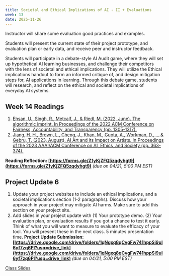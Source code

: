 ```yaml
---
title: Societal and Ethical Implications of AI - II + Evaluations
week: 13
date: 2025-11-26
---
```


Instructor will share some evaluation good practices and examples. 

Students will present the current state of their project prototype, and evaluation plan or early data, and receive peer and instructor feedback. 

Students will participate in a debate-style AI Audit game, where they will set up hypothetical AI learning businesses, and challenge their competitors with the lens of societal and ethical implications. They will utilize the Ethical implications handout to form an informed critique of, and design mitigation steps for, AI applications in learning. Through this debate game, students will research, and reflect on the ethical and societal implications of everyday AI systems.



## Week 14 Readings
1. [Ehsan, U., Singh, R., Metcalf, J., & Riedl, M. (2022, June). The algorithmic imprint. In Proceedings of the 2022 ACM Conference on Fairness, Accountability, and Transparency (pp. 1305-1317).](https://dl.acm.org/doi/pdf/10.1145/3531146.3533186)
1. [Jiang, H. H., Brown, L., Cheng, J., Khan, M., Gupta, A., Workman, D., ... & Gebru, T. (2023, August). AI Art and its Impact on Artists. In Proceedings of the 2023 AAAI/ACM Conference on AI, Ethics, and Society (pp. 363-374).](https://dl.acm.org/doi/pdf/10.1145/3600211.3604681) 

**Reading Reflection: [https://forms.gle/Z1yKjZFQ5zqdyhgt9](https://forms.gle/Z1yKjZFQ5zqdyhgt9)** *(due on 04/21, 5:00 PM EST)*


## Project Update 6
1. Update your project websites to include an ethical implications, and a societal implications section (1-2 paragraphs). Discuss how your approach in your project may mitigate AI harms. Make sure to add this section on your project site. 
1. Add slides in your project update with (1) Your prototype demo. (2) Your evaluation plan, or evaluation results if you got a chance to test it early. Think of what you will want to measure to evaluate the efficacy of your tool. You will present these in the next class. 5 minutes presentation time. 
**Project Update Submission: [https://drive.google.com/drive/folders/1qNgxq8qCvgFw741hppSi9uI6yf7zq6Pl?usp=drive_link](https://drive.google.com/drive/folders/1qNgxq8qCvgFw741hppSi9uI6yf7zq6Pl?usp=drive_link)** *(due on 04/21, 5:00 PM EST)*

[Class Slides](https://docs.google.com/presentation/d/1X6YEFE8aUg-zQUjf6E2Lm2Ob-tn-v_X_TEa0EtRxzOw/edit?usp=sharing)

